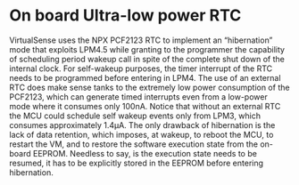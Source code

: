 # On board Ultra-low power RTC #

VirtualSense uses the NPX PCF2123 RTC to implement an “hibernation” mode that exploits LPM4.5 while granting to the programmer the capability of scheduling period wakeup call in spite of the complete shut down of the internal clock. For self-wakeup purposes, the timer interrupt of the RTC needs to be programmed before entering in LPM4. The use of an external RTC does make sense tanks to the extremely low power consumption of the PCF2123, which can generate timed interrupts even from a low-power mode where it consumes only 100nA.
Notice that without an external RTC the MCU could schedule self wakeup events only from LPM3, which consumes approximately 1.4µA.
The only drawback of hibernation is the lack of data retention, which imposes, at wakeup, to reboot the MCU, to restart the VM, and to restore the software execution state from the on-board EEPROM. Needless to say, is the execution state needs to be resumed, it has to be explicitly stored in the EEPROM before entering hibernation.